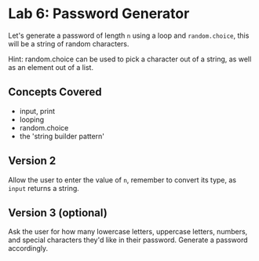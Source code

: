 
# Lab 6: Password Generator

Let's generate a password of length `n` using a loop and `random.choice`, this will be a string of random characters.

Hint: random.choice can be used to pick a character out of a string, as well as an element out of a list.

## Concepts Covered

- input, print
- looping
- random.choice
- the 'string builder pattern'

## Version 2

Allow the user to enter the value of `n`, remember to convert its type, as `input` returns a string.

## Version 3 (optional)

Ask the user for how many lowercase letters, uppercase letters, numbers, and special characters they'd like in their password. Generate a password accordingly.
